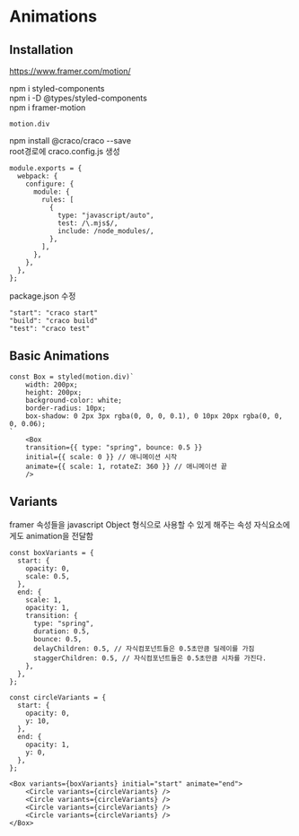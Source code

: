 # Animations

## Installation

https://www.framer.com/motion/

npm i styled-components  
npm i -D @types/styled-components  
npm i framer-motion

```
motion.div
```

npm install @craco/craco --save  
root경로에 craco.config.js 생성

```
module.exports = {
  webpack: {
    configure: {
      module: {
        rules: [
          {
            type: "javascript/auto",
            test: /\.mjs$/,
            include: /node_modules/,
          },
        ],
      },
    },
  },
};
```

package.json 수정

```
"start": "craco start"
"build": "craco build"
"test": "craco test"
```

## Basic Animations

```
const Box = styled(motion.div)`
    width: 200px;
    height: 200px;
    background-color: white;
    border-radius: 10px;
    box-shadow: 0 2px 3px rgba(0, 0, 0, 0.1), 0 10px 20px rgba(0, 0, 0, 0.06);
`
    <Box
    transition={{ type: "spring", bounce: 0.5 }}
    initial={{ scale: 0 }} // 애니메이션 시작
    animate={{ scale: 1, rotateZ: 360 }} // 애니메이션 끝
    />
```

## Variants

framer 속성들을 javascript Object 형식으로 사용할 수 있게 해주는 속성
자식요소에게도 animation을 전달함

```
const boxVariants = {
  start: {
    opacity: 0,
    scale: 0.5,
  },
  end: {
    scale: 1,
    opacity: 1,
    transition: {
      type: "spring",
      duration: 0.5,
      bounce: 0.5,
      delayChildren: 0.5, // 자식컴포넌트들은 0.5초만큼 딜레이를 가짐
      staggerChildren: 0.5, // 자식컴포넌트들은 0.5초만큼 시차를 가진다.
    },
  },
};

const circleVariants = {
  start: {
    opacity: 0,
    y: 10,
  },
  end: {
    opacity: 1,
    y: 0,
  },
};

<Box variants={boxVariants} initial="start" animate="end">
    <Circle variants={circleVariants} />
    <Circle variants={circleVariants} />
    <Circle variants={circleVariants} />
    <Circle variants={circleVariants} />
</Box>
```
